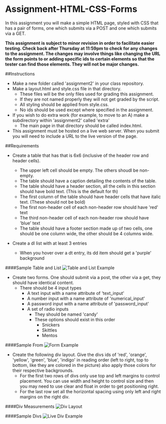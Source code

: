 Assignment-HTML-CSS-Forms
=========================
In this assignment you will make a simple HTML page, styled with CSS that has a pair of forms, one which submits via a POST and one which submits via a GET.

**This assignment is subject to minor revision in order to facilitate easier testing. Check back after Thursday at 11:59pm to check for any changes to the assignment. The changes may involve things like changing the URL the form points to or adding specific ids to certain elements so that the tester can find those elements. They will not be major changes.**

##Instructions
- Make a new folder called 'assignment2' in your class repository.
- Make a layout.html and style.css file in that directory.
  - These files will be the only files used for grading this assignment.
  - If they are not named properly they will not get graded by the script.
  - All styling should be applied from style.css.
  - No ids should be used except where specified in the assignment.
- If you wish to do extra work (for example, to move to an A) make a subdirectory within 'assignment2' called 'extra'
  - The main page in that directory should be called index.html.
- This assignment must be hosted on a live web server. When you submit you will need to include a URL to the live version of the page.

##Requirements
- Create a table that has that is 6x6 (inclusive of the header row and header cells).
  - The upper left cell should be empty. The others shoudl be non-empty.
  - The table should have a caption detailing the contents of the table.
  - The table should have a header section, all the cells in this section should have bold text. (This is the default for th)
  - The first column of the table should have header cells that have italic text. (These should not be bold)
  - The first non-header cell of each non-header row should have 'red' text
  - The third non-header cell of each non-header row should have 'blue' text
  - The table should have a footer section made up of two cells, one should be one column wide, the other should be 4 columns wide.

- Create a dl list with at least 3 entries
  - When you hover over a dt entry, its dd item should get a 'purple' background
 
####Sample Table and List
![Table and List Example](http://i.imgur.com/VlNphtT.png)

- Create two forms. One should submit via a post, the other via a get, they should have identical content.
  - There should be 4 input types
    - A text input with a name attribute of 'text_input'
    - A number input with a name attribute of 'numerical_input'
    - A password input with a name attribute of 'password_input'
    - A set of radio inputs
      - They should be named 'candy'
      - These options should exist in this order
        - Snickers
        - Skittles
        - Mentos

####Sample From
![Form Example](http://i.imgur.com/JL9q3Bf.png)  

- Create the following div layout. Give the divs ids of 'red', 'orange', 'yellow', 'green', 'blue', 'indigo' in reading order (left to right, top to bottom, like they are colored in the picture) also apply those colors for their respective backgrounds.
  - For the first two rows of divs only use top and left margins to control placement. You can use width and height to control size and then you may need to use clear and float in order to get positioning right.
  - For the last row set all the horizontal spacing using only left and right margins on the right div.

####Div Measurements
![Div Layout](http://i.imgur.com/NjlPQK2.jpg)

####Sample Divs
![Live Div Example](http://i.imgur.com/bYgy8Fc.png)
